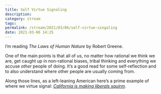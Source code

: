 ```yaml
---
title: Self Virtue Signaling 
description:
category: stream
tags:
permalink: /stream/2021/03/06/self-virtue-singaling
date: 2021-03-06 14:25
---
```


I’m reading *The Laws of Human Nature* by Robert Greene. 

One of the main points is that all of us, no matter how rational we think we are, get caught up in non-rational biases, tribal thinking and everything we accuse *other* people of doing. It’s a good read for some self-reflection and to also understand where other people are usually coming from. 

Along those lines, as a left-leaning American here’s a prime example of where we virtue signal: [*California is making liberals squirm*](https://www.nytimes.com/2021/02/11/opinion/california-san-francisco-schools.html).


